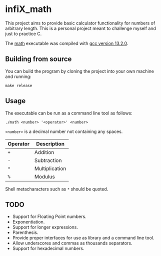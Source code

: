 # infiX_math

This project aims to provide basic calculator functionality for numbers of
arbitrary length. This is a personal project meant to challenge myself and
just to practice C.

The [math](./math) executable was compiled with [gcc version 13.2.0](https://gcc.gnu.org/gcc-13/).

## Building from source

You can build the program by cloning the project into your own machine and running:

`make release`

## Usage

The executable can be run as a command line tool as follows:

`./math <number> '<operator>' <number>`

`<number>` is a decimal number not containing any spaces.

| **Operator** | **Description** |
| ------ | ------- |
| `+` | Addition |
| `-` | Subtraction |
| `*` | Multiplication |
| `%` | Modulus |

Shell metacharacters such as `*` should be quoted.

## TODO

- Support for Floating Point numbers.
- Exponentiation.
- Support for longer expressions.
- Parenthesis.
- Provide proper interfaces for use as library and a command line tool.
- Allow underscores and commas as thousands separators.
- Support for hexadecimal numbers.
